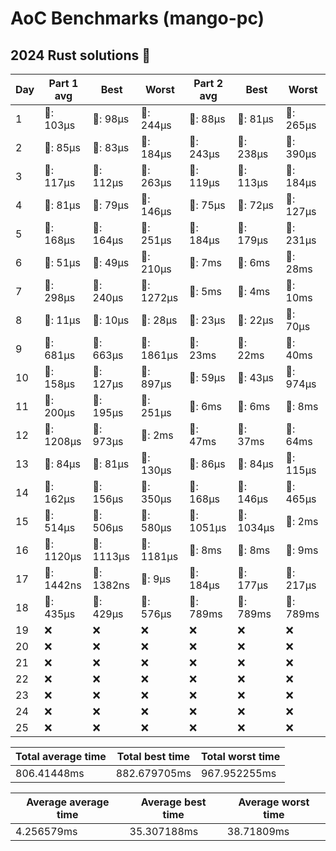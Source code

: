 # AoC Benchmarks (mango-pc)
## 2024 Rust solutions 🤠 
| Day | Part 1 avg | Best | Worst | Part 2 avg | Best | Worst |
| --- | --- | --- | --- | --- | --- | --- |
|1|🦀: 103µs|🦀: 98µs|🦀: 244µs|🦀: 88µs|🦀: 81µs|🦀: 265µs|
|2|🦀: 85µs|🦀: 83µs|🦀: 184µs|🦀: 243µs|🦀: 238µs|🦀: 390µs|
|3|🦀: 117µs|🦀: 112µs|🦀: 263µs|🦀: 119µs|🦀: 113µs|🦀: 184µs|
|4|🦀: 81µs|🦀: 79µs|🦀: 146µs|🦀: 75µs|🦀: 72µs|🦀: 127µs|
|5|🦀: 168µs|🦀: 164µs|🦀: 251µs|🦀: 184µs|🦀: 179µs|🦀: 231µs|
|6|🦀: 51µs|🦀: 49µs|🦀: 210µs|💅: 7ms|💅: 6ms|💅: 28ms|
|7|🦀: 298µs|🦀: 240µs|🦀: 1272µs|💅: 5ms|💅: 4ms|💅: 10ms|
|8|🦀: 11µs|🦀: 10µs|🦀: 28µs|🦀: 23µs|🦀: 22µs|🦀: 70µs|
|9|🦀: 681µs|🦀: 663µs|🦀: 1861µs|💅: 23ms|💅: 22ms|💅: 40ms|
|10|🦀: 158µs|🦀: 127µs|🦀: 897µs|🦀: 59µs|🦀: 43µs|🦀: 974µs|
|11|🦀: 200µs|🦀: 195µs|🦀: 251µs|💅: 6ms|💅: 6ms|💅: 8ms|
|12|🦀: 1208µs|🦀: 973µs|💅: 2ms|💅: 47ms|💅: 37ms|💅: 64ms|
|13|🦀: 84µs|🦀: 81µs|🦀: 130µs|🦀: 86µs|🦀: 84µs|🦀: 115µs|
|14|🦀: 162µs|🦀: 156µs|🦀: 350µs|🦀: 168µs|🦀: 146µs|🦀: 465µs|
|15|🦀: 514µs|🦀: 506µs|🦀: 580µs|🦀: 1051µs|🦀: 1034µs|💅: 2ms|
|16|🦀: 1120µs|🦀: 1113µs|🦀: 1181µs|💅: 8ms|💅: 8ms|💅: 9ms|
|17|👑: 1442ns|👑: 1382ns|🦀: 9µs|🦀: 184µs|🦀: 177µs|🦀: 217µs|
|18|🦀: 435µs|🦀: 429µs|🦀: 576µs|💅: 789ms|💅: 789ms|💅: 789ms|
|19|❌|❌|❌|❌|❌|❌|
|20|❌|❌|❌|❌|❌|❌|
|21|❌|❌|❌|❌|❌|❌|
|22|❌|❌|❌|❌|❌|❌|
|23|❌|❌|❌|❌|❌|❌|
|24|❌|❌|❌|❌|❌|❌|
|25|❌|❌|❌|❌|❌|❌|

| Total average time | Total best time | Total worst time |
| --- | --- | --- |
| 806.41448ms | 882.679705ms | 967.952255ms |

| Average average time | Average best time | Average worst time |
| --- | --- | --- |
| 4.256579ms | 35.307188ms | 38.71809ms |

